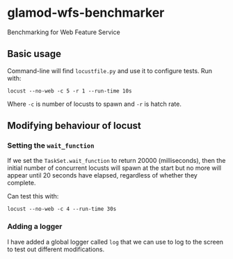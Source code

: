 # glamod-wfs-benchmarker

Benchmarking for Web Feature Service

## Basic usage

Command-line will find `locustfile.py` and use it to configure tests. Run with:

```
locust --no-web -c 5 -r 1 --run-time 10s
```

Where `-c` is number of locusts to spawn and `-r` is hatch rate.

## Modifying behaviour of locust

### Setting the `wait_function`

If we set the `TaskSet.wait_function` to return 20000 (milliseconds), then the 
initial number of concurrent locusts will spawn at the start but no more will 
appear until 20 seconds have elapsed, regardless of whether they complete.

Can test this with:

```
locust --no-web -c 4 --run-time 30s
``` 

### Adding a logger

I have added a global logger called `log` that we can use to log to the screen
to test out different modifications.


